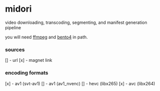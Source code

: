 # midori
video downloading, transcoding, segmenting, and manifest generation pipeline

you will need [ffmpeg](https://ffbinaries.com/downloads) and [bento4](https://www.bento4.com/downloads/) in path.

### sources
[] - url
[x] - magnet link

### encoding formats
[x] - av1 (svt-av1)
[] - av1 (av1_nvenc)
[] - hevc (libx265)
[x] - avc (libx264)